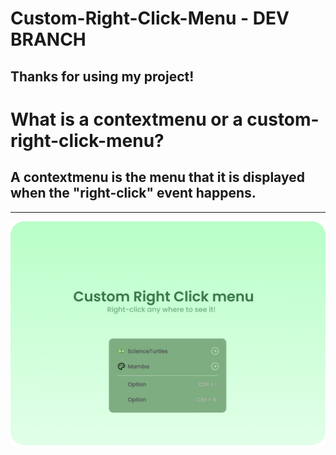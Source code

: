 # Custom-Right-Click-Menu - DEV BRANCH
## Thanks for using my project!

# What is a contextmenu or a custom-right-click-menu?
## A contextmenu is the menu that it is displayed when the "right-click" event happens.

<hr>
<img src="assets/img/Preview.png" width="700px">
